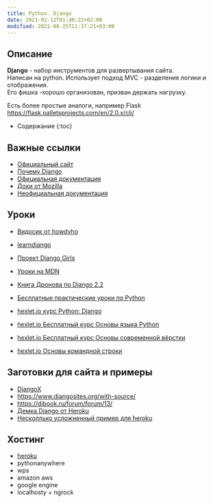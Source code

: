 ```yaml
---
title: Python. Django
date: 2021-02-12T01:40:22+02:00
modified: 2021-08-25T11:37:21+03:00
---
```


## Описание
**Django** - набор инструментов для развертывания сайта.  
Написан на python. Использует подход MVC - разделение логики и отображения.  
Его фишка -хорошо организован, призван держать нагрузку.  

Есть более простые аналоги, например Flask <https://flask.palletsprojects.com/en/2.0.x/cli/>

* Содержание
{:toc}

## Важные ссылки
* [Официальный сайт](https://www.djangoproject.com/)
* [Почему Django](https://ru.hexlet.io/blog/posts/pochemu-django-luchshiy-freymvork-dlya-razrabotki-saytov)
* [Официальная документация](https://docs.djangoproject.com/en/2.2/)
* [Доки от Mozilla](https://developer.mozilla.org/ru/docs/Learn/Server-side/Django)
* [Неофициальная документация](https://djbook.ru/rel3.0/index.html)


## Уроки
* [Видосик от howdyho](https://www.youtube.com/watch?v=w4nrT7emiVc)
* [learndjango](https://learndjango.com/)
* [Проект Django Girls](https://tutorial.djangogirls.org/ru/)
* [Уроки на MDN](https://developer.mozilla.org/ru/docs/Learn/Server-side/Django)
* [Книга Дронова по Django 2.2](https://rutracker.org/forum/viewtopic.php?t=5966162)

* [Бесплатные практические уроки по Python](https://ru.code-basics.com/languages/python)
* [hexlet.io курс Python: Django](https://ru.hexlet.io/courses/python-django-basics)
* [hexlet.io Бесплатный курс Основы языка Python](https://ru.hexlet.io/courses/python-basics)
* [hexlet.io Бесплатный курс Основы современной вёрстки](https://ru.hexlet.io/courses/layout-designer-basics)
* [hexlet.io Основы командной строки](https://ru.hexlet.io/courses/cli-basics/lessons/intro/theory_unit)

## Заготовки для сайта и примеры
* [DjangoX](https://github.com/wsvincent/djangox)
* <https://www.djangosites.org/with-source/>
* <https://djbook.ru/forum/forum/13/>
* [Демка Django от Heroku](https://github.com/heroku/python-getting-started)
* [Несколлько усложненный пример для heroku](https://github.com/heroku/heroku-buildpack-python)

## Хостинг
* [heroku](https://www.heroku.com/)
* pythonanywhere
* wps
* amazon aws
* google engine
* localhosty + ngrock
